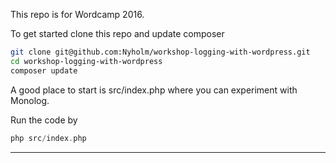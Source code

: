 This repo is for Wordcamp 2016.

To get started clone this repo and update composer 
```bash
git clone git@github.com:Nyholm/workshop-logging-with-wordpress.git
cd workshop-logging-with-wordpress
composer update
```

A good place to start is src/index.php where you can experiment with Monolog. 

Run the code by 

```php
php src/index.php
```

--------------

